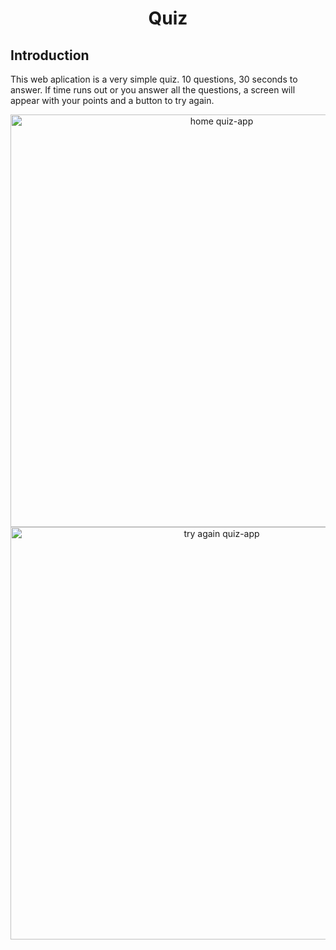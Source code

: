 <h1 align='center'>Quiz</h1>

<div>
  <h2>Introduction</h2>
  
  <p>
     This web aplication is a very simple quiz. 10 questions, 30 seconds to answer. 
     If time runs out or you answer all the questions, 
     a screen will appear with your points and a button to try again.
  </p
  
  <div align='center'>
    <div align='center'>
      <img src='https://user-images.githubusercontent.com/111538192/204317104-051a547d-4f80-40a5-b8c6-9cfa40b92e9d.png' alt='home quiz-app' width='660px'/>
    </div>
  </div>
  
  <div align='center'>
    <img src='https://user-images.githubusercontent.com/111538192/204318541-aebe94ad-016d-41ef-a448-e61f4a2e63a6.png' alt='try again quiz-app' width='660px'/>
  </div>
  
</div>
